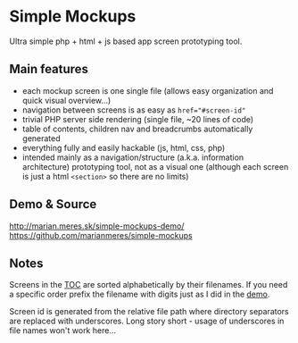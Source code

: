 # Simple Mockups

Ultra simple php + html + js based app screen prototyping tool.

## Main features

* each mockup screen is one single file (allows easy organization and quick visual overview...)
* navigation between screens is as easy as `href="#screen-id"`
* trivial PHP server side rendering (single file, ~20 lines of code)
* table of contents, children nav and breadcrumbs automatically generated
* everything fully and easily hackable (js, html, css, php)
* intended mainly as a navigation/structure (a.k.a. information architecture) 
prototyping tool, not as a visual one (although each screen is just 
a html `<section>` so there are no limits)

## Demo &amp; Source

http://marian.meres.sk/simple-mockups-demo/  
https://github.com/marianmeres/simple-mockups

## Notes

Screens in the [TOC](http://marian.meres.sk/simple-mockups-demo/#_toc) are sorted 
alphabetically by their filenames. If you need a specific order prefix the 
filename with digits just as I did in the [demo](https://github.com/marianmeres/simple-mockups/tree/master/screens/index).

Screen id is generated from the relative file path where directory separators are 
replaced with underscores. Long story short - usage of underscores in file names 
won't work here...

